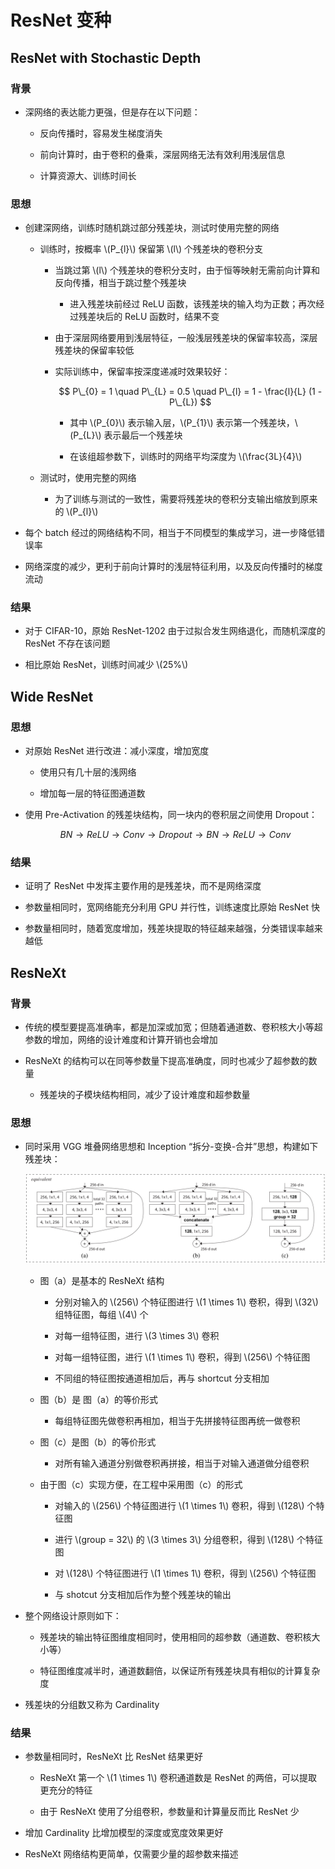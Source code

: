 <script type="text/javascript" src="http://cdn.mathjax.org/mathjax/latest/MathJax.js?config=default"></script>

# ResNet 变种

## ResNet with Stochastic Depth

### 背景

- 深网络的表达能力更强，但是存在以下问题：

	- 反向传播时，容易发生梯度消失

	- 前向计算时，由于卷积的叠乘，深层网络无法有效利用浅层信息

	- 计算资源大、训练时间长

### 思想

- 创建深网络，训练时随机跳过部分残差块，测试时使用完整的网络

	- 训练时，按概率 \\(P\_{l}\\) 保留第 \\(l\\) 个残差块的卷积分支

		- 当跳过第 \\(l\\) 个残差块的卷积分支时，由于恒等映射无需前向计算和反向传播，相当于跳过整个残差块

			- 进入残差块前经过 ReLU 函数，该残差块的输入均为正数；再次经过残差块后的 ReLU 函数时，结果不变

		- 由于深层网络要用到浅层特征，一般浅层残差块的保留率较高，深层残差块的保留率较低

		- 实际训练中，保留率按深度递减时效果较好：

			$$ P\_{0} = 1 \quad P\_{L} = 0.5 \quad P\_{l} = 1 - \frac{l}{L} (1 - P\_{L}) $$
			
			- 其中 \\(P\_{0}\\) 表示输入层，\\(P\_{1}\\) 表示第一个残差块，\\(P\_{L}\\) 表示最后一个残差块

			- 在该组超参数下，训练时的网络平均深度为 \\(\frac{3L}{4}\\)
	
	- 测试时，使用完整的网络

		- 为了训练与测试的一致性，需要将残差块的卷积分支输出缩放到原来的 \\(P\_{l}\\)

- 每个 batch 经过的网络结构不同，相当于不同模型的集成学习，进一步降低错误率

- 网络深度的减少，更利于前向计算时的浅层特征利用，以及反向传播时的梯度流动

### 结果

- 对于 CIFAR-10，原始 ResNet-1202 由于过拟合发生网络退化，而随机深度的 ResNet 不存在该问题

- 相比原始 ResNet，训练时间减少 \\(25\%\\)

## Wide ResNet

### 思想

- 对原始 ResNet 进行改进：减小深度，增加宽度

	- 使用只有几十层的浅网络

	- 增加每一层的特征图通道数

- 使用 Pre-Activation 的残差块结构，同一块内的卷积层之间使用 Dropout：

	$$ BN \rightarrow ReLU \rightarrow Conv \rightarrow Dropout \rightarrow BN \rightarrow ReLU \rightarrow Conv $$

### 结果

- 证明了 ResNet 中发挥主要作用的是残差块，而不是网络深度

- 参数量相同时，宽网络能充分利用 GPU 并行性，训练速度比原始 ResNet 快

- 参数量相同时，随着宽度增加，残差块提取的特征越来越强，分类错误率越来越低

## ResNeXt

### 背景

- 传统的模型要提高准确率，都是加深或加宽；但随着通道数、卷积核大小等超参数的增加，网络的设计难度和计算开销也会增加

- ResNeXt 的结构可以在同等参数量下提高准确度，同时也减少了超参数的数量

	- 残差块的子模块结构相同，减少了设计难度和超参数量

### 思想

- 同时采用 VGG 堆叠网络思想和 Inception “拆分-变换-合并”思想，构建如下残差块：

	![img](images/resnext.png)

	- 图（a）是基本的 ResNeXt 结构

		- 分别对输入的 \\(256\\) 个特征图进行 \\(1 \times 1\\) 卷积，得到 \\(32\\) 组特征图，每组 \\(4\\) 个

		- 对每一组特征图，进行 \\(3 \times 3\\) 卷积

		- 对每一组特征图，进行 \\(1 \times 1\\) 卷积，得到 \\(256\\) 个特征图

		- 不同组的特征图按通道相加后，再与 shortcut 分支相加

	- 图（b）是 图（a）的等价形式

		- 每组特征图先做卷积再相加，相当于先拼接特征图再统一做卷积

	- 图（c）是图（b）的等价形式

		- 对所有输入通道分别做卷积再拼接，相当于对输入通道做分组卷积

	- 由于图（c）实现方便，在工程中采用图（c）的形式

		- 对输入的 \\(256\\) 个特征图进行 \\(1 \times 1\\) 卷积，得到 \\(128\\) 个特征图

		- 进行 \\(group = 32\\) 的 \\(3 \times 3\\) 分组卷积，得到 \\(128\\) 个特征图

		- 对 \\(128\\) 个特征图进行 \\(1 \times 1\\) 卷积，得到 \\(256\\) 个特征图

		- 与 shotcut 分支相加后作为整个残差块的输出

- 整个网络设计原则如下：

	- 残差块的输出特征图维度相同时，使用相同的超参数（通道数、卷积核大小等）

	- 特征图维度减半时，通道数翻倍，以保证所有残差块具有相似的计算复杂度

- 残差块的分组数又称为 Cardinality

### 结果

- 参数量相同时，ResNeXt 比 ResNet 结果更好

	- ResNeXt 第一个 \\(1 \times 1\\) 卷积通道数是 ResNet 的两倍，可以提取更充分的特征

	- 由于 ResNeXt 使用了分组卷积，参数量和计算量反而比 ResNet 少

- 增加 Cardinality 比增加模型的深度或宽度效果更好

- ResNeXt 网络结构更简单，仅需要少量的超参数来描述